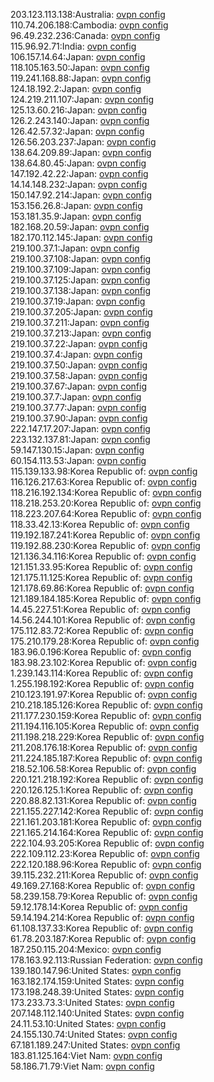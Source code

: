 203.123.113.138:Australia: [ovpn config](vpn/203_123_113_138.ovpn)  
110.74.206.188:Cambodia: [ovpn config](vpn/110_74_206_188.ovpn)  
96.49.232.236:Canada: [ovpn config](vpn/96_49_232_236.ovpn)  
115.96.92.71:India: [ovpn config](vpn/115_96_92_71.ovpn)  
106.157.14.64:Japan: [ovpn config](vpn/106_157_14_64.ovpn)  
118.105.163.50:Japan: [ovpn config](vpn/118_105_163_50.ovpn)  
119.241.168.88:Japan: [ovpn config](vpn/119_241_168_88.ovpn)  
124.18.192.2:Japan: [ovpn config](vpn/124_18_192_2.ovpn)  
124.219.211.107:Japan: [ovpn config](vpn/124_219_211_107.ovpn)  
125.13.60.216:Japan: [ovpn config](vpn/125_13_60_216.ovpn)  
126.2.243.140:Japan: [ovpn config](vpn/126_2_243_140.ovpn)  
126.42.57.32:Japan: [ovpn config](vpn/126_42_57_32.ovpn)  
126.56.203.237:Japan: [ovpn config](vpn/126_56_203_237.ovpn)  
138.64.209.89:Japan: [ovpn config](vpn/138_64_209_89.ovpn)  
138.64.80.45:Japan: [ovpn config](vpn/138_64_80_45.ovpn)  
147.192.42.22:Japan: [ovpn config](vpn/147_192_42_22.ovpn)  
14.14.148.232:Japan: [ovpn config](vpn/14_14_148_232.ovpn)  
150.147.92.214:Japan: [ovpn config](vpn/150_147_92_214.ovpn)  
153.156.26.8:Japan: [ovpn config](vpn/153_156_26_8.ovpn)  
153.181.35.9:Japan: [ovpn config](vpn/153_181_35_9.ovpn)  
182.168.20.59:Japan: [ovpn config](vpn/182_168_20_59.ovpn)  
182.170.112.145:Japan: [ovpn config](vpn/182_170_112_145.ovpn)  
219.100.37.1:Japan: [ovpn config](vpn/219_100_37_1.ovpn)  
219.100.37.108:Japan: [ovpn config](vpn/219_100_37_108.ovpn)  
219.100.37.109:Japan: [ovpn config](vpn/219_100_37_109.ovpn)  
219.100.37.125:Japan: [ovpn config](vpn/219_100_37_125.ovpn)  
219.100.37.138:Japan: [ovpn config](vpn/219_100_37_138.ovpn)  
219.100.37.19:Japan: [ovpn config](vpn/219_100_37_19.ovpn)  
219.100.37.205:Japan: [ovpn config](vpn/219_100_37_205.ovpn)  
219.100.37.211:Japan: [ovpn config](vpn/219_100_37_211.ovpn)  
219.100.37.213:Japan: [ovpn config](vpn/219_100_37_213.ovpn)  
219.100.37.22:Japan: [ovpn config](vpn/219_100_37_22.ovpn)  
219.100.37.4:Japan: [ovpn config](vpn/219_100_37_4.ovpn)  
219.100.37.50:Japan: [ovpn config](vpn/219_100_37_50.ovpn)  
219.100.37.58:Japan: [ovpn config](vpn/219_100_37_58.ovpn)  
219.100.37.67:Japan: [ovpn config](vpn/219_100_37_67.ovpn)  
219.100.37.7:Japan: [ovpn config](vpn/219_100_37_7.ovpn)  
219.100.37.77:Japan: [ovpn config](vpn/219_100_37_77.ovpn)  
219.100.37.90:Japan: [ovpn config](vpn/219_100_37_90.ovpn)  
222.147.17.207:Japan: [ovpn config](vpn/222_147_17_207.ovpn)  
223.132.137.81:Japan: [ovpn config](vpn/223_132_137_81.ovpn)  
59.147.130.15:Japan: [ovpn config](vpn/59_147_130_15.ovpn)  
60.154.113.53:Japan: [ovpn config](vpn/60_154_113_53.ovpn)  
115.139.133.98:Korea Republic of: [ovpn config](vpn/115_139_133_98.ovpn)  
116.126.217.63:Korea Republic of: [ovpn config](vpn/116_126_217_63.ovpn)  
118.216.192.134:Korea Republic of: [ovpn config](vpn/118_216_192_134.ovpn)  
118.218.253.20:Korea Republic of: [ovpn config](vpn/118_218_253_20.ovpn)  
118.223.207.64:Korea Republic of: [ovpn config](vpn/118_223_207_64.ovpn)  
118.33.42.13:Korea Republic of: [ovpn config](vpn/118_33_42_13.ovpn)  
119.192.187.241:Korea Republic of: [ovpn config](vpn/119_192_187_241.ovpn)  
119.192.88.230:Korea Republic of: [ovpn config](vpn/119_192_88_230.ovpn)  
121.136.34.116:Korea Republic of: [ovpn config](vpn/121_136_34_116.ovpn)  
121.151.33.95:Korea Republic of: [ovpn config](vpn/121_151_33_95.ovpn)  
121.175.11.125:Korea Republic of: [ovpn config](vpn/121_175_11_125.ovpn)  
121.178.69.86:Korea Republic of: [ovpn config](vpn/121_178_69_86.ovpn)  
121.189.184.185:Korea Republic of: [ovpn config](vpn/121_189_184_185.ovpn)  
14.45.227.51:Korea Republic of: [ovpn config](vpn/14_45_227_51.ovpn)  
14.56.244.101:Korea Republic of: [ovpn config](vpn/14_56_244_101.ovpn)  
175.112.83.72:Korea Republic of: [ovpn config](vpn/175_112_83_72.ovpn)  
175.210.179.28:Korea Republic of: [ovpn config](vpn/175_210_179_28.ovpn)  
183.96.0.196:Korea Republic of: [ovpn config](vpn/183_96_0_196.ovpn)  
183.98.23.102:Korea Republic of: [ovpn config](vpn/183_98_23_102.ovpn)  
1.239.143.114:Korea Republic of: [ovpn config](vpn/1_239_143_114.ovpn)  
1.255.198.192:Korea Republic of: [ovpn config](vpn/1_255_198_192.ovpn)  
210.123.191.97:Korea Republic of: [ovpn config](vpn/210_123_191_97.ovpn)  
210.218.185.126:Korea Republic of: [ovpn config](vpn/210_218_185_126.ovpn)  
211.177.230.159:Korea Republic of: [ovpn config](vpn/211_177_230_159.ovpn)  
211.194.116.105:Korea Republic of: [ovpn config](vpn/211_194_116_105.ovpn)  
211.198.218.229:Korea Republic of: [ovpn config](vpn/211_198_218_229.ovpn)  
211.208.176.18:Korea Republic of: [ovpn config](vpn/211_208_176_18.ovpn)  
211.224.185.187:Korea Republic of: [ovpn config](vpn/211_224_185_187.ovpn)  
218.52.106.58:Korea Republic of: [ovpn config](vpn/218_52_106_58.ovpn)  
220.121.218.192:Korea Republic of: [ovpn config](vpn/220_121_218_192.ovpn)  
220.126.125.1:Korea Republic of: [ovpn config](vpn/220_126_125_1.ovpn)  
220.88.82.131:Korea Republic of: [ovpn config](vpn/220_88_82_131.ovpn)  
221.155.227.142:Korea Republic of: [ovpn config](vpn/221_155_227_142.ovpn)  
221.161.203.181:Korea Republic of: [ovpn config](vpn/221_161_203_181.ovpn)  
221.165.214.164:Korea Republic of: [ovpn config](vpn/221_165_214_164.ovpn)  
222.104.93.205:Korea Republic of: [ovpn config](vpn/222_104_93_205.ovpn)  
222.109.112.23:Korea Republic of: [ovpn config](vpn/222_109_112_23.ovpn)  
222.120.188.96:Korea Republic of: [ovpn config](vpn/222_120_188_96.ovpn)  
39.115.232.211:Korea Republic of: [ovpn config](vpn/39_115_232_211.ovpn)  
49.169.27.168:Korea Republic of: [ovpn config](vpn/49_169_27_168.ovpn)  
58.239.158.79:Korea Republic of: [ovpn config](vpn/58_239_158_79.ovpn)  
59.12.178.14:Korea Republic of: [ovpn config](vpn/59_12_178_14.ovpn)  
59.14.194.214:Korea Republic of: [ovpn config](vpn/59_14_194_214.ovpn)  
61.108.137.33:Korea Republic of: [ovpn config](vpn/61_108_137_33.ovpn)  
61.78.203.187:Korea Republic of: [ovpn config](vpn/61_78_203_187.ovpn)  
187.250.115.204:Mexico: [ovpn config](vpn/187_250_115_204.ovpn)  
178.163.92.113:Russian Federation: [ovpn config](vpn/178_163_92_113.ovpn)  
139.180.147.96:United States: [ovpn config](vpn/139_180_147_96.ovpn)  
163.182.174.159:United States: [ovpn config](vpn/163_182_174_159.ovpn)  
173.198.248.39:United States: [ovpn config](vpn/173_198_248_39.ovpn)  
173.233.73.3:United States: [ovpn config](vpn/173_233_73_3.ovpn)  
207.148.112.140:United States: [ovpn config](vpn/207_148_112_140.ovpn)  
24.11.53.10:United States: [ovpn config](vpn/24_11_53_10.ovpn)  
24.155.130.74:United States: [ovpn config](vpn/24_155_130_74.ovpn)  
67.181.189.247:United States: [ovpn config](vpn/67_181_189_247.ovpn)  
183.81.125.164:Viet Nam: [ovpn config](vpn/183_81_125_164.ovpn)  
58.186.71.79:Viet Nam: [ovpn config](vpn/58_186_71_79.ovpn)  
